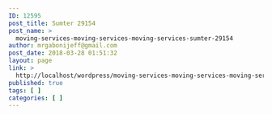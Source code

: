 ```yaml
---
ID: 12595
post_title: Sumter 29154
post_name: >
  moving-services-moving-services-moving-services-sumter-29154
author: mrgabonijeff@gmail.com
post_date: 2018-03-28 01:51:32
layout: page
link: >
  http://localhost/wordpress/moving-services-moving-services-moving-services-sumter-29154/
published: true
tags: [ ]
categories: [ ]
---
```

